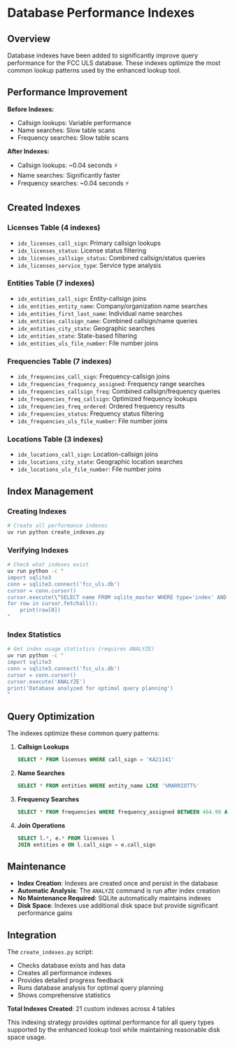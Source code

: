 # Database Performance Indexes

## Overview

Database indexes have been added to significantly improve query performance for the FCC ULS database. These indexes optimize the most common lookup patterns used by the enhanced lookup tool.

## Performance Improvement

**Before Indexes:**
- Callsign lookups: Variable performance
- Name searches: Slow table scans
- Frequency searches: Slow table scans

**After Indexes:**
- Callsign lookups: ~0.04 seconds ⚡
- Name searches: Significantly faster
- Frequency searches: ~0.04 seconds ⚡

## Created Indexes

### Licenses Table (4 indexes)
- `idx_licenses_call_sign`: Primary callsign lookups
- `idx_licenses_status`: License status filtering
- `idx_licenses_callsign_status`: Combined callsign/status queries
- `idx_licenses_service_type`: Service type analysis

### Entities Table (7 indexes)
- `idx_entities_call_sign`: Entity-callsign joins
- `idx_entities_entity_name`: Company/organization name searches
- `idx_entities_first_last_name`: Individual name searches
- `idx_entities_callsign_name`: Combined callsign/name queries
- `idx_entities_city_state`: Geographic searches
- `idx_entities_state`: State-based filtering
- `idx_entities_uls_file_number`: File number joins

### Frequencies Table (7 indexes)
- `idx_frequencies_call_sign`: Frequency-callsign joins
- `idx_frequencies_frequency_assigned`: Frequency range searches
- `idx_frequencies_callsign_freq`: Combined callsign/frequency queries
- `idx_frequencies_freq_callsign`: Optimized frequency lookups
- `idx_frequencies_freq_ordered`: Ordered frequency results
- `idx_frequencies_status`: Frequency status filtering
- `idx_frequencies_uls_file_number`: File number joins

### Locations Table (3 indexes)
- `idx_locations_call_sign`: Location-callsign joins
- `idx_locations_city_state`: Geographic location searches
- `idx_locations_uls_file_number`: File number joins

## Index Management

### Creating Indexes
```bash
# Create all performance indexes
uv run python create_indexes.py
```

### Verifying Indexes
```bash
# Check what indexes exist
uv run python -c "
import sqlite3
conn = sqlite3.connect('fcc_uls.db')
cursor = conn.cursor()
cursor.execute(\"SELECT name FROM sqlite_master WHERE type='index' AND name NOT LIKE 'sqlite_%'\")
for row in cursor.fetchall():
    print(row[0])
"
```

### Index Statistics
```bash
# Get index usage statistics (requires ANALYZE)
uv run python -c "
import sqlite3
conn = sqlite3.connect('fcc_uls.db')
cursor = conn.cursor()
cursor.execute('ANALYZE')
print('Database analyzed for optimal query planning')
"
```

## Query Optimization

The indexes optimize these common query patterns:

1. **Callsign Lookups**
   ```sql
   SELECT * FROM licenses WHERE call_sign = 'KA21141'
   ```

2. **Name Searches**
   ```sql
   SELECT * FROM entities WHERE entity_name LIKE '%MARRIOTT%'
   ```

3. **Frequency Searches**
   ```sql
   SELECT * FROM frequencies WHERE frequency_assigned BETWEEN 464.99 AND 465.01
   ```

4. **Join Operations**
   ```sql
   SELECT l.*, e.* FROM licenses l
   JOIN entities e ON l.call_sign = e.call_sign
   ```

## Maintenance

- **Index Creation**: Indexes are created once and persist in the database
- **Automatic Analysis**: The `ANALYZE` command is run after index creation
- **No Maintenance Required**: SQLite automatically maintains indexes
- **Disk Space**: Indexes use additional disk space but provide significant performance gains

## Integration

The `create_indexes.py` script:
- Checks database exists and has data
- Creates all performance indexes
- Provides detailed progress feedback
- Runs database analysis for optimal query planning
- Shows comprehensive statistics

**Total Indexes Created**: 21 custom indexes across 4 tables

This indexing strategy provides optimal performance for all query types supported by the enhanced lookup tool while maintaining reasonable disk space usage.

